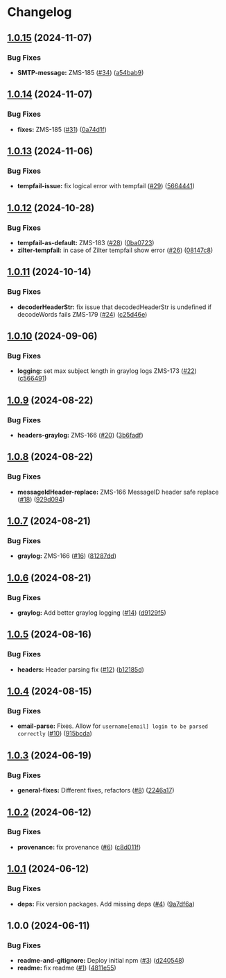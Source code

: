 # Changelog

## [1.0.15](https://github.com/zone-eu/wildduck-zonemta-zilter/compare/v1.0.14...v1.0.15) (2024-11-07)


### Bug Fixes

* **SMTP-message:** ZMS-185 ([#34](https://github.com/zone-eu/wildduck-zonemta-zilter/issues/34)) ([a54bab9](https://github.com/zone-eu/wildduck-zonemta-zilter/commit/a54bab947f150e5c4d70076f51e8ad770cd76ea7))

## [1.0.14](https://github.com/zone-eu/wildduck-zonemta-zilter/compare/v1.0.13...v1.0.14) (2024-11-07)


### Bug Fixes

* **fixes:** ZMS-185 ([#31](https://github.com/zone-eu/wildduck-zonemta-zilter/issues/31)) ([0a74d1f](https://github.com/zone-eu/wildduck-zonemta-zilter/commit/0a74d1f6ec2dfd8a5bf1688d051e1eb2a2b815e4))

## [1.0.13](https://github.com/zone-eu/wildduck-zonemta-zilter/compare/v1.0.12...v1.0.13) (2024-11-06)


### Bug Fixes

* **tempfail-issue:** fix logical error with tempfail ([#29](https://github.com/zone-eu/wildduck-zonemta-zilter/issues/29)) ([5664441](https://github.com/zone-eu/wildduck-zonemta-zilter/commit/566444169bcce342453f0e565f7b8fd8bc9277bb))

## [1.0.12](https://github.com/zone-eu/wildduck-zonemta-zilter/compare/v1.0.11...v1.0.12) (2024-10-28)


### Bug Fixes

* **tempfail-as-default:** ZMS-183 ([#28](https://github.com/zone-eu/wildduck-zonemta-zilter/issues/28)) ([0ba0723](https://github.com/zone-eu/wildduck-zonemta-zilter/commit/0ba072326e4bd48cbb4399553c841a0b63f2ce93))
* **zilter-tempfail:** in case of Zilter tempfail show error ([#26](https://github.com/zone-eu/wildduck-zonemta-zilter/issues/26)) ([08147c8](https://github.com/zone-eu/wildduck-zonemta-zilter/commit/08147c8c206ed5f3d16ce6d6ade0fa3e0c6df98e))

## [1.0.11](https://github.com/zone-eu/wildduck-zonemta-zilter/compare/v1.0.10...v1.0.11) (2024-10-14)


### Bug Fixes

* **decoderHeaderStr:** fix issue that decodedHeaderStr is undefined if decodeWords fails ZMS-179 ([#24](https://github.com/zone-eu/wildduck-zonemta-zilter/issues/24)) ([c25d46e](https://github.com/zone-eu/wildduck-zonemta-zilter/commit/c25d46e9c195c7e6fa0ad9a79a1764de23bd380a))

## [1.0.10](https://github.com/zone-eu/wildduck-zonemta-zilter/compare/v1.0.9...v1.0.10) (2024-09-06)


### Bug Fixes

* **logging:** set max subject length in graylog logs ZMS-173 ([#22](https://github.com/zone-eu/wildduck-zonemta-zilter/issues/22)) ([c566491](https://github.com/zone-eu/wildduck-zonemta-zilter/commit/c56649149345fcc0f4744f6ce3ba746bdf205552))

## [1.0.9](https://github.com/zone-eu/wildduck-zonemta-zilter/compare/v1.0.8...v1.0.9) (2024-08-22)


### Bug Fixes

* **headers-graylog:** ZMS-166 ([#20](https://github.com/zone-eu/wildduck-zonemta-zilter/issues/20)) ([3b6fadf](https://github.com/zone-eu/wildduck-zonemta-zilter/commit/3b6fadfd59edd7c08f784aabbc68caa8c3b07d1d))

## [1.0.8](https://github.com/zone-eu/wildduck-zonemta-zilter/compare/v1.0.7...v1.0.8) (2024-08-22)


### Bug Fixes

* **messageIdHeader-replace:** ZMS-166 MessageID header safe replace ([#18](https://github.com/zone-eu/wildduck-zonemta-zilter/issues/18)) ([929d094](https://github.com/zone-eu/wildduck-zonemta-zilter/commit/929d094ecd6984cc2a1047f8f8ce651dedc113ad))

## [1.0.7](https://github.com/zone-eu/wildduck-zonemta-zilter/compare/v1.0.6...v1.0.7) (2024-08-21)


### Bug Fixes

* **graylog:** ZMS-166 ([#16](https://github.com/zone-eu/wildduck-zonemta-zilter/issues/16)) ([81287dd](https://github.com/zone-eu/wildduck-zonemta-zilter/commit/81287dd07cd62b17a4ffd6e268174abc40b66976))

## [1.0.6](https://github.com/zone-eu/wildduck-zonemta-zilter/compare/v1.0.5...v1.0.6) (2024-08-21)


### Bug Fixes

* **graylog:** Add better graylog logging ([#14](https://github.com/zone-eu/wildduck-zonemta-zilter/issues/14)) ([d9129f5](https://github.com/zone-eu/wildduck-zonemta-zilter/commit/d9129f5746e257a7dc4932e11a63701921a4757e))

## [1.0.5](https://github.com/zone-eu/wildduck-zonemta-zilter/compare/v1.0.4...v1.0.5) (2024-08-16)


### Bug Fixes

* **headers:** Header parsing fix ([#12](https://github.com/zone-eu/wildduck-zonemta-zilter/issues/12)) ([b12185d](https://github.com/zone-eu/wildduck-zonemta-zilter/commit/b12185d1099b8b30d54199f7cb7ff7c53abd5900))

## [1.0.4](https://github.com/zone-eu/wildduck-zonemta-zilter/compare/v1.0.3...v1.0.4) (2024-08-15)


### Bug Fixes

* **email-parse:** Fixes. Allow for `username[email] login to be parsed correctly` ([#10](https://github.com/zone-eu/wildduck-zonemta-zilter/issues/10)) ([915bcda](https://github.com/zone-eu/wildduck-zonemta-zilter/commit/915bcda5ada233dbd8c462185d8ec888f677e2e5))

## [1.0.3](https://github.com/zone-eu/wildduck-zonemta-zilter/compare/v1.0.2...v1.0.3) (2024-06-19)


### Bug Fixes

* **general-fixes:** Different fixes, refactors ([#8](https://github.com/zone-eu/wildduck-zonemta-zilter/issues/8)) ([2246a17](https://github.com/zone-eu/wildduck-zonemta-zilter/commit/2246a171f20bd290083110c48fd461adbbb9f356))

## [1.0.2](https://github.com/zone-eu/wildduck-zonemta-zilter/compare/v1.0.1...v1.0.2) (2024-06-12)


### Bug Fixes

* **provenance:** fix provenance ([#6](https://github.com/zone-eu/wildduck-zonemta-zilter/issues/6)) ([c8d011f](https://github.com/zone-eu/wildduck-zonemta-zilter/commit/c8d011faa0d07964eb43c977452976a64f0d6967))

## [1.0.1](https://github.com/zone-eu/wildduck-zonemta-zilter/compare/v1.0.0...v1.0.1) (2024-06-12)


### Bug Fixes

* **deps:** Fix version packages. Add missing deps ([#4](https://github.com/zone-eu/wildduck-zonemta-zilter/issues/4)) ([9a7df6a](https://github.com/zone-eu/wildduck-zonemta-zilter/commit/9a7df6afc6c2b85274bc22a6c45f4dac4cb462f1))

## 1.0.0 (2024-06-11)


### Bug Fixes

* **readme-and-gitignore:** Deploy initial npm ([#3](https://github.com/zone-eu/wildduck-zonemta-zilter/issues/3)) ([d240548](https://github.com/zone-eu/wildduck-zonemta-zilter/commit/d240548c57f9e85597f23680cb654e3edafd2517))
* **readme:** fix readme ([#1](https://github.com/zone-eu/wildduck-zonemta-zilter/issues/1)) ([4811e55](https://github.com/zone-eu/wildduck-zonemta-zilter/commit/4811e55992485fa1fb0c35e96916497187230914))
